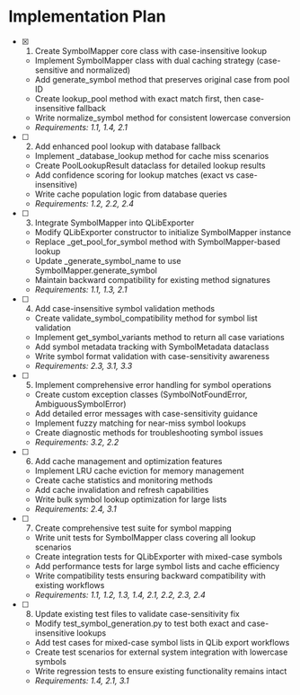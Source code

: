 # Implementation Plan

- [x] 1. Create SymbolMapper core class with case-insensitive lookup




  - Implement SymbolMapper class with dual caching strategy (case-sensitive and normalized)
  - Add generate_symbol method that preserves original case from pool ID
  - Create lookup_pool method with exact match first, then case-insensitive fallback
  - Write normalize_symbol method for consistent lowercase conversion
  - _Requirements: 1.1, 1.4, 2.1_

- [ ] 2. Add enhanced pool lookup with database fallback
  - Implement _database_lookup method for cache miss scenarios
  - Create PoolLookupResult dataclass for detailed lookup results
  - Add confidence scoring for lookup matches (exact vs case-insensitive)
  - Write cache population logic from database queries
  - _Requirements: 1.2, 2.2, 2.4_

- [ ] 3. Integrate SymbolMapper into QLibExporter
  - Modify QLibExporter constructor to initialize SymbolMapper instance
  - Replace _get_pool_for_symbol method with SymbolMapper-based lookup
  - Update _generate_symbol_name to use SymbolMapper.generate_symbol
  - Maintain backward compatibility for existing method signatures
  - _Requirements: 1.1, 1.3, 2.1_

- [ ] 4. Add case-insensitive symbol validation methods
  - Create validate_symbol_compatibility method for symbol list validation
  - Implement get_symbol_variants method to return all case variations
  - Add symbol metadata tracking with SymbolMetadata dataclass
  - Write symbol format validation with case-sensitivity awareness
  - _Requirements: 2.3, 3.1, 3.3_

- [ ] 5. Implement comprehensive error handling for symbol operations
  - Create custom exception classes (SymbolNotFoundError, AmbiguousSymbolError)
  - Add detailed error messages with case-sensitivity guidance
  - Implement fuzzy matching for near-miss symbol lookups
  - Create diagnostic methods for troubleshooting symbol issues
  - _Requirements: 3.2, 2.2_

- [ ] 6. Add cache management and optimization features
  - Implement LRU cache eviction for memory management
  - Create cache statistics and monitoring methods
  - Add cache invalidation and refresh capabilities
  - Write bulk symbol lookup optimization for large lists
  - _Requirements: 2.4, 3.1_

- [ ] 7. Create comprehensive test suite for symbol mapping
  - Write unit tests for SymbolMapper class covering all lookup scenarios
  - Create integration tests for QLibExporter with mixed-case symbols
  - Add performance tests for large symbol lists and cache efficiency
  - Write compatibility tests ensuring backward compatibility with existing workflows
  - _Requirements: 1.1, 1.2, 1.3, 1.4, 2.1, 2.2, 2.3, 2.4_

- [ ] 8. Update existing test files to validate case-sensitivity fix
  - Modify test_symbol_generation.py to test both exact and case-insensitive lookups
  - Add test cases for mixed-case symbol lists in QLib export workflows
  - Create test scenarios for external system integration with lowercase symbols
  - Write regression tests to ensure existing functionality remains intact
  - _Requirements: 1.4, 2.1, 3.1_